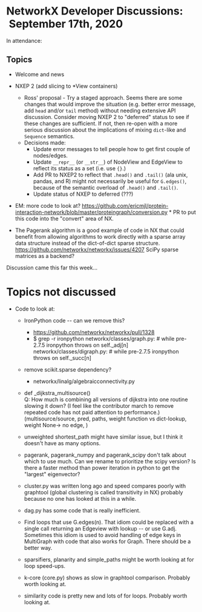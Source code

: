 # NetworkX Developer Discussions:  September 17th, 2020

In attendance:

## Topics

- Welcome and news 

- NXEP 2 (add slicing to \*View containers)
  * Ross' proposal - Try a staged approach. Seems there are some changes that would improve the situation (e.g. better error message, add `head` and/or `tail` method) without needing extensive API discussion. Consider moving NXEP 2 to "deferred" status to see if these changes are sufficient. If not, then re-open with a more serious discussion about the implications of mixing `dict`-like and `Sequence` semantics.
  * Decisions made:
      * Update error messages to tell people how to get first couple of nodes/edges.
      * Update `__repr__` (or `__str__`) of NodeView and EdgeView to reflect its status as a set (i.e. use `{}`.)
      * Add PR to NXEP2 to reflect that `.head()` and `.tail()` (ala unix, pandas, and R) might not necessarily be useful for `G.edges()`, because of the semantic overload of `.head()` and `.tail()`.
      * Update status of NXEP to deferred (???)

- EM: more code to look at? https://github.com/ericmjl/protein-interaction-network/blob/master/proteingraph/conversion.py
      * PR to put this code into the "convert" area of NX.
      
- The Pagerank algorithm is a good example of code in NX that could benefit from allowing algorithms to work directly with a sparse array data structure instead of the dict-of-dict sparse structure.  https://github.com/networkx/networkx/issues/4207 SciPy sparse matrices as a backend?

Discussion came this far this week...

Topics not discussed
====================

- Code to look at:
  - IronPython code -- can we remove this?
    - https://github.com/networkx/networkx/pull/1328
    - $ grep -r ironpython
networkx/classes/graph.py:            # while pre-2.7.5 ironpython throws on self._adj[n]
networkx/classes/digraph.py:            # while pre-2.7.5 ironpython throws on self._succ[n]

  - remove scikit.sparse dependency?
    - networkx/linalg/algebraicconnectivity.py

  - def _dijkstra_multisource()   
      Q: How much is combining all versions of dijkstra into one routine slowing it down? (I feel like the contributor march to remove repeated code has not paid attention to performance.)
      (multisource/source, pred, paths, weight function vs dict-lookup, weight None-> no edge, )
  - unweighted shortest_path might have similar issue, but I think it doesn't have as many options. 
  - pagerank, pagerank_numpy and pagerank_scipy don't talk about which to use much. Can we rename to prioritize the scipy version? Is there a faster method than power iteration in python to get the "largest" eigenvector?
  - cluster.py was written long ago and speed compares poorly with graphtool (global clustering is called transitivity in NX) probably because no one has looked at this in a while.
  - dag.py has some code that is really inefficient.
  - Find loops that use G.edges(n). That idiom could be replaced with a single call returning an Edgeview with lookup -- or use G.adj. Sometimes this idiom is used to avoid handling of edge keys in MultiGraph with code that also works for Graph. There should be a better way.
  - sparsifiers, planarity and simple_paths might be worth looking at for loop speed-ups.
  - k-core (core.py) shows as slow in graphtool comparison. Probably worth looking at.
  - similarity code is pretty new and lots of for loops. Probably worth looking at.
